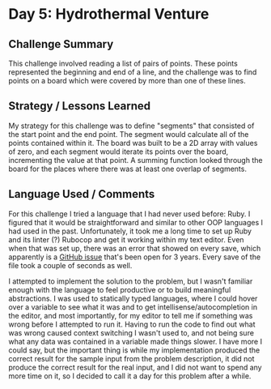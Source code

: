 # Day 5: Hydrothermal Venture

## Challenge Summary

This challenge involved reading a list of pairs of points. These points represented the beginning and end of a line, and the challenge was to find points on a board which were covered by more than one of these lines.

## Strategy / Lessons Learned

My strategy for this challenge was to define "segments" that consisted of the start point and the end point. The segment would calculate all of the points contained within it. The board was built to be a 2D array with values of zero, and each segment would iterate its points over the board, incrementing the value at that point. A summing function looked through the board for the places where there was at least one overlap of segments.

## Language Used / Comments

For this challenge I tried a language that I had never used before: Ruby. I figured that it would be straightforward and similar to other OOP languages I had used in the past. Unfortunately, it took me a long time to set up Ruby and its linter (?) Rubocop and get it working within my text editor. Even when that was set up, there was an error that showed on every save, which apparently is a [GitHub issue](https://github.com/misogi/vscode-ruby-rubocop/issues/77) that's been open for 3 years. Every save of the file took a couple of seconds as well.

I attempted to implement the solution to the problem, but I wasn't familiar enough with the language to feel productive or to build meaningful abstractions. I was used to statically typed languages, where I could hover over a variable to see what it was and to get intellisense/autocompletion in the editor, and most importantly, for my editor to tell me if something was wrong before I attempted to run it. Having to run the code to find out what was wrong caused context switching I wasn't used to, and not being sure what any data was contained in a variable made things slower. I have more I could say, but the important thing is while my implementation produced the correct result for the sample input from the problem description, it did not produce the correct result for the real input, and I did not want to spend any more time on it, so I decided to call it a day for this problem after a while.
